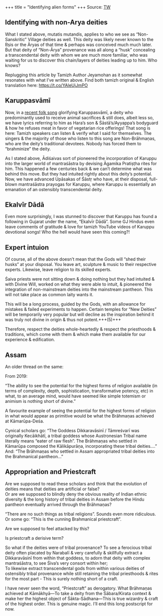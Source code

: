 +++
title = "Identifying alien forms"
+++
Source: [TW](https://threadreaderapp.com/thread/1690014417344159746.html)

## Identifying with non-Arya deities
What I stated above, mutatis mutandis, applies to who we see as “Non-Sanskritic” Village deities as well. This deity was likely never known to the Ṛṣis or the Āryas of that time & perhaps was conceived much much later. But that deity of “Non-Ārya” provenance was all along a “husk” concealing a transcendental deity with whom we are much more familiar, who was waiting for us to discover this chain/layers of deities leading up to him. Who knows?

Replugging this article by Tamizh Author Jeyamohan as it somewhat resonates with what I’ve written above. Find both tamizh original & English translation here: https://t.co/YAleUjJmPO

## Karuppasvāmī
Now, in a [recent folk song](https://youtu.be/oiaiwEld63A) glorifying Karuppasvāmī, a deity who predominantly used to receive animal sacrifices & still does, albeit less so, we have lyrics referring to him as Hara’s son & Śāstā’s/Ayyappa’s bodyguard & how he refuses meat in favor of vegetarian rice offerings! That song is here: Tamizh speakers can listen & verify what I said for themselves. The singers & the majority of those who listen to this song are Non-Brāhmaṇas, who are the deity’s traditional devotees. Nobody has forced them to “brahminize” the deity.

As I stated above, Ādiśaivas sort of pioneered the incorporation of Karuppu into the larger world of mantraśāstra by devising Āgamika Pratiṣṭha rites for him. This happened a few centuries back & we can’t determine what was behind this move. But they had intuited rightly about this deity’s potential. Now, we have advanced Upāsakas of Śāstṛ who have, at their disposal, full-blown mantraśāstra prayogas for Karuppu, where Karuppu is essentially an emanation of an ostensibly transcendental deity.

## Ekalvīr Dādā
Even more surprisingly, I was stunned to discover that Karuppu has found a following in Gujarat under the name, “Ekalvīr Dādā”. Some GJ Hindus even leave comments of gratitude & love for tamizh YouTube videos of Karuppu devotional songs! Who the hell would have seen this coming?! 

## Expert intuion
Of course, all of the above doesn’t mean that the Gods will “shed their husks” at your disposal. You leave art, sculpture & music to their respective experts. Likewise, leave religion to its skilled experts. 

Śaiva priests were not sitting down & doing nothing but they had intuited & with Divine Will, worked on what they were able to intuit, & pioneered the integration of non-mainstream deities into the mainstream pantheon. This will not take place as common laity wants it. 

This will be a long process, guided by the Gods, with an allowance for mistakes & failed experiments to happen. Certain temples for “New Deities” will be temporarily very popular but will decline as the inspiration behind it was truly not divine in origin & thus not potent.+++(5)+++ 

Therefore, respect the deities whole-heartedly & respect the priesthoods & traditions, which come with them & which make them available for our experience & edification. 


## Assam
An older thread on the same:

From 2019:

“The ability to see the potential for the highest forms of religion available (in terms of complexity, depth, sophistication, transformative potency, etc) in what, to an average mind, would have seemed like simple totemism or animism is nothing short of divine.”

A favourite example of seeing the potential for the highest forms of religion in what would appear as primitive would be what the Brāhmaṇas achieved at Kāmarūpa-Deśa. 

Cynical scholars go: “The Goddess Dikkaravāsinī / Tāmreśvarī was originally Kecāikhātī, a tribal goddess whose Austronesian Tribal name literally means “eater of raw flesh”. The Brāhmaṇas who settled in Kāmarūpa composed the Kālikāpurāṇa, incorporating these tribal deities….”  
And: “The Brāhmaṇas who settled in Assam appropriated tribal deities into the Brahmanical pantheon…”


## Appropriation and Priestcraft
Are we supposed to read these scholars and think that the evolution of deities means that deities are artificial or false?  
Or are we supposed to blindly deny the obvious reality of Indian ethnic diversity & the long history of tribal deities in Assam before the Hindu pantheon eventually arrived through the Brāhmaṇas?

“There are no such things as tribal religions”. Sounds even more ridiculous.
Or some go: “This is the cunning Brahmanical priestcraft”.

Are we supposed to feel attacked by this?

Is priestcraft a derisive term?

So what if the deities were of tribal provenance?
To see a ferocious tribal deity often placated by Narabalī & very carefully & skillfully extract a Dikkaravāsinī from within that goddess, to adorn that deity with complex mantraśāstra, to see Śiva’s very consort within her;  
To likewise extract transcendental gods from within various deities of ostensibly tribal provenance while still retaining the tribal priesthoods & rites for the most part - This is surely nothing short of a craft.

I have never seen the word, “Priestcraft” as derogatory.
What Brāhmaṇas achieved at Kāmākhyā—To take a deity from the Śābara/Kirata context & make her the highest object of Śākta-Sādhana—This is true wizardry & craft of the highest order. This is genuine magic. I’ll end this long postscript for now.

